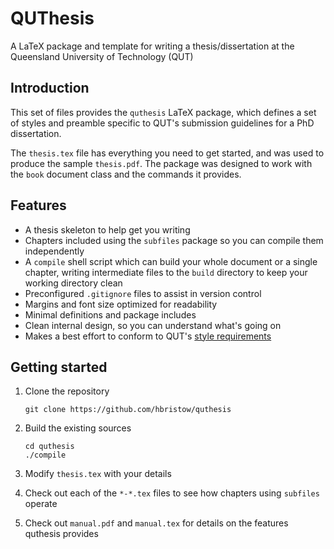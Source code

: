 QUThesis
========
A LaTeX package and template for writing a thesis/dissertation at the Queensland University of Technology (QUT)

Introduction
------------
This set of files provides the `quthesis` LaTeX package, which defines a set of styles and preamble specific to QUT's submission guidelines for a PhD dissertation.

The `thesis.tex` file has everything you need to get started, and was used to produce the sample `thesis.pdf`. The package was designed to work with the `book` document class and the commands it provides.

Features
--------

 - A thesis skeleton to help get you writing
 - Chapters included using the `subfiles` package so you can compile them independently
 - A `compile` shell script which can build your whole document or a single chapter, writing intermediate files to the `build` directory to keep your working directory clean
 - Preconfigured `.gitignore` files to assist in version control
 - Margins and font size optimized for readability
 - Minimal definitions and package includes
 - Clean internal design, so you can understand what's going on
 - Makes a best effort to conform to QUT's [style requirements](https://cms.qut.edu.au/__data/assets/pdf_file/0004/7249/requirements-for-presenting-theses.pdf)

Getting started
---------------

 1. Clone the repository
  
    ```
    git clone https://github.com/hbristow/quthesis
    ```

 2. Build the existing sources

    ```
    cd quthesis
    ./compile
    ```

 3. Modify `thesis.tex` with your details
 4. Check out each of the `*-*.tex` files to see how chapters using `subfiles` operate
 5. Check out `manual.pdf` and `manual.tex` for details on the features quthesis provides
